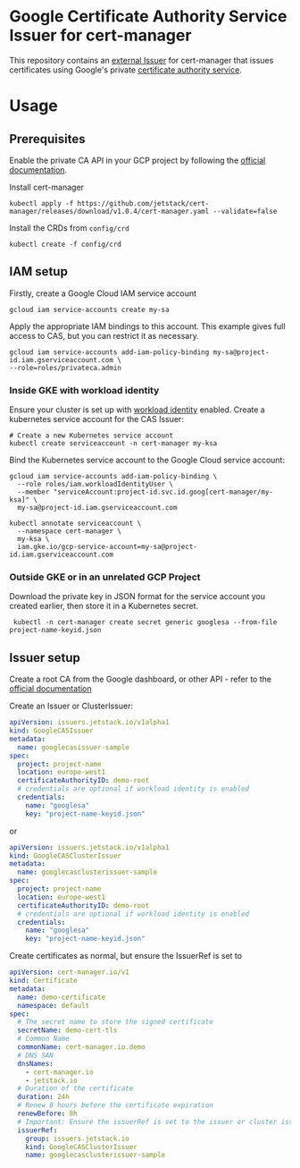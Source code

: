 # Google Certificate Authority Service Issuer for cert-manager

This repository contains an [external Issuer](https://cert-manager.io/docs/contributing/external-issuers/)
for cert-manager that issues certificates using Google's private
[certificate authority service](https://cloud.google.com/certificate-authority-service/).

# Usage

## Prerequisites

Enable the private CA API in your GCP project by following the
[official documentation](https://cloud.google.com/certificate-authority-service/docs/quickstart).

Install cert-manager
```shell
kubectl apply -f https://github.com/jetstack/cert-manager/releases/download/v1.0.4/cert-manager.yaml --validate=false
```

Install the CRDs from `config/crd`

```shell
kubectl create -f config/crd
```

## IAM setup

Firstly, create a Google Cloud IAM service account

```shell
gcloud iam service-accounts create my-sa
```

Apply the appropriate IAM bindings to this account. This example
gives full access to CAS, but you can restrict it as necessary.

```shell
gcloud iam service-accounts add-iam-policy-binding my-sa@project-id.iam.gserviceaccount.com \
--role=roles/privateca.admin
```

### Inside GKE with workload identity

Ensure your cluster is set up with
[workload identity](https://cloud.google.com/kubernetes-engine/docs/how-to/workload-identity)
enabled. Create a kubernetes service account for the CAS Issuer:

```shell
# Create a new Kubernetes service account
kubectl create serviceaccount -n cert-manager my-ksa
```

Bind the Kubernetes service account to the Google Cloud service account:

```shell
gcloud iam service-accounts add-iam-policy-binding \
  --role roles/iam.workloadIdentityUser \
  --member "serviceAccount:project-id.svc.id.goog[cert-manager/my-ksa]" \
  my-sa@project-id.iam.gserviceaccount.com

kubectl annotate serviceaccount \
  --namespace cert-manager \
  my-ksa \
  iam.gke.io/gcp-service-account=my-sa@project-id.iam.gserviceaccount.com
```

### Outside GKE or in an unrelated GCP Project

Download the private key in JSON format for the service account you created earlier,
then store it in a Kubernetes secret.

```shell
 kubectl -n cert-manager create secret generic googlesa --from-file project-name-keyid.json 
```

## Issuer setup

Create a root CA from the Google dashboard, or other API - refer to the
[official documentation](https://cloud.google.com/certificate-authority-service/docs/creating-certificate-authorities)

Create an Issuer or ClusterIssuer:

```yaml
apiVersion: issuers.jetstack.io/v1alpha1
kind: GoogleCASIssuer
metadata:
  name: googlecasissuer-sample
spec:
  project: project-name
  location: europe-west1
  certificateAuthorityID: demo-root
  # credentials are optional if workload identity is enabled
  credentials:
    name: "googlesa"
    key: "project-name-keyid.json"
```

or

```yaml
apiVersion: issuers.jetstack.io/v1alpha1
kind: GoogleCASClusterIssuer
metadata:
  name: googlecasclusterissuer-sample
spec:
  project: project-name
  location: europe-west1
  certificateAuthorityID: demo-root
  # credentials are optional if workload identity is enabled
  credentials:
    name: "googlesa"
    key: "project-name-keyid.json"
```

Create certificates as normal, but ensure the IssuerRef is set to

```yaml
apiVersion: cert-manager.io/v1
kind: Certificate
metadata:
  name: demo-certificate
  namespace: default
spec:
  # The secret name to store the signed certificate
  secretName: demo-cert-tls
  # Common Name
  commonName: cert-manager.io.demo
  # DNS SAN
  dnsNames:
    - cert-manager.io
    - jetstack.io
  # Duration of the certificate
  duration: 24h
  # Renew 8 hours before the certificate expiration
  renewBefore: 8h
  # Important: Ensure the issuerRef is set to the issuer or cluster issuer configured earlier
  issuerRef:
    group: issuers.jetstack.io
    kind: GoogleCASClusterIssuer
    name: googlecasclusterissuer-sample
```
